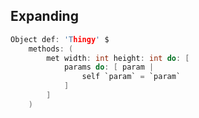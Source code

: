 ## Expanding

```c
Object def: 'Thingy' $
	methods: (
		met width: int height: int do: [
			params do: [ param |
				self `param` = `param`
			]
		]
	)
```

